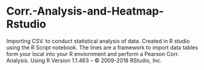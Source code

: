 # Corr.-Analysis-and-Heatmap-Rstudio
Importing CSV. to conduct statistical analysis of data.
Created in R studio using the R Script notebook.
The lines are a framework to import data tables form your local into your R enviornment and perform a Pearson Corr. Analysis. 
Using R Version 1.1.463 – © 2009-2018 RStudio, Inc.
